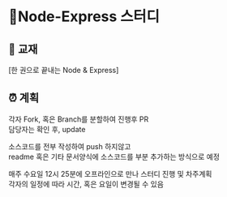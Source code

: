 # 🎈**Node-Express 스터디**

## 📘 교재
[한 권으로 끝내는 Node &amp; Express]

## ⏰ 계획
각자 Fork, 혹은 Branch를 분할하여 진행후 PR  
담당자는 확인 후, update

소스코드를 전부 작성하여 push 하지않고  
readme 혹은 기타 문서양식에 소스코드를 부분 추가하는 방식으로 예정

매주 수요일 12시 25분에 오프라인으로 만나 스터디 진행 및 차주계획  
각자의 일정에 따라 시간, 혹은 요일이 변경될 수 있음


